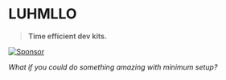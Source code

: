 # LUHMLLO

> **Time efficient dev kits.**

[![Sponsor](https://img.shields.io/badge/Sponsor-💖-ff69b4?style=for-the-badge)](https://github.com/sponsors/LUHMLLO)

_What if you could do something amazing with minimum setup?_
